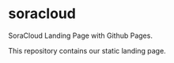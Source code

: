# soracloud

SoraCloud Landing Page with Github Pages.

This repository contains our static landing page. 



